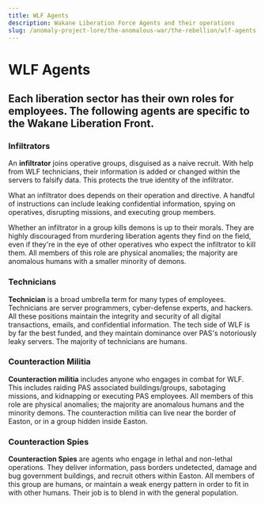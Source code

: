 ```yaml
---
title: WLF Agents
description: Wakane Liberation Force Agents and their operations
slug: /anomaly-project-lore/the-anomalous-war/the-rebellion/wlf-agents
---
```



# WLF Agents

## Each liberation sector has their own roles for employees. The following agents are specific to the Wakane Liberation Front.

 
### Infiltrators

An **infiltrator** joins operative groups, disguised as a naive recruit. With help from WLF technicians, their information is added or changed within the servers to falsify data. This protects the true identity of the infiltrator.

What an infiltrator does depends on their operation and directive. A handful of instructions can include leaking confidential information, spying on operatives, disrupting missions, and executing group members.

Whether an infiltrator in a group kills demons is up to their morals. They are highly discouraged from murdering liberation agents they find on the field, even if they're in the eye of other operatives who expect the infiltrator to kill them. All members of this role are physical anomalies; the majority are anomalous humans with a smaller minority of demons.

 
### Technicians

**Technician** is a broad umbrella term for many types of employees. Technicians are server programmers, cyber-defense experts, and hackers. All these positions maintain the integrity and security of all digital transactions, emails, and confidential information. The tech side of WLF is by far the best funded, and they maintain dominance over PAS's notoriously leaky servers. The majority of technicians are humans.

 
### Counteraction Militia

**Counteraction militia** includes anyone who engages in combat for WLF. This includes raiding PAS associated buildings/groups, sabotaging missions, and kidnapping or executing PAS employees. All members of this role are physical anomalies; the majority are anomalous humans and the minority demons. The counteraction militia can live near the border of Easton, or in a group hidden inside Easton.

 
### Counteraction Spies

**Counteraction Spies** are agents who engage in lethal and non-lethal operations. They deliver information, pass borders undetected, damage and bug government buildings, and recruit others within Easton. All members of this group are humans, or maintain a weak energy pattern in order to fit in with other humans. Their job is to blend in with the general population.
